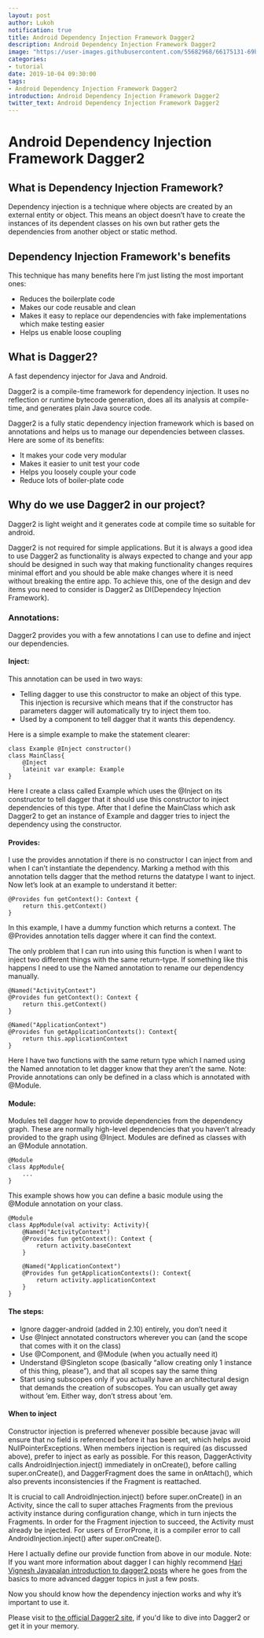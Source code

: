 ```yaml
---
layout: post
author: Lukoh
notification: true
title: Android Dependency Injection Framework Dagger2
description: Android Dependency Injection Framework Dagger2
image: "https://user-images.githubusercontent.com/55682968/66175131-69bbb100-e693-11e9-943a-f98c1f6a8f68.png"
categories:
- tutorial
date: 2019-10-04 09:30:00
tags:
- Android Dependency Injection Framework Dagger2
introduction: Android Dependency Injection Framework Dagger2
twitter_text: Android Dependency Injection Framework Dagger2
---
```


# Android Dependency Injection Framework Dagger2

## What is Dependency Injection Framework?

Dependency injection is a technique where objects are created by an external entity or object. 
This means an object doesn’t have to create the instances of its dependent classes on his own but rather gets the dependencies from another object or static method.

## Dependency Injection Framework's benefits
This technique has many benefits here I’m just listing the most important ones:
* Reduces the boilerplate code
* Makes our code reusable and clean
* Makes it easy to replace our dependencies with fake implementations which make testing easier
* Helps us enable loose coupling

## What is Dagger2?

A fast dependency injector for Java and Android.

Dagger2 is a compile-time framework for dependency injection. 
It uses no reflection or runtime bytecode generation, does all its analysis at compile-time, and generates plain Java source code.

Dagger2 is a fully static dependency injection framework which is based on annotations and helps us to manage our dependencies between classes. 
Here are some of its benefits:
* It makes your code very modular
* Makes it easier to unit test your code
* Helps you loosely couple your code
* Reduce lots of boiler-plate code

## Why do we use Dagger2 in our project?

Dagger2 is light weight and it generates code at compile time so suitable for android.

Dagger2 is not required for simple applications. 
But it is always a good idea to use Dagger2 as functionality is always expected to change and your app should be designed in such way that making functionality changes requires minimal effort and you should be able make changes where it is need without breaking the entire app. 
To achieve this, one of the design and dev items you need to consider is Dagger2 as DI(Dependecy Injection Framework).

### Annotations:
Dagger2 provides you with a few annotations I can use to define and inject our dependencies.

#### Inject:
This annotation can be used in two ways:
* Telling dagger to use this constructor to make an object of this type. 
  This injection is recursive which means that if the constructor has parameters dagger will automatically try to inject them too.
* Used by a component to tell dagger that it wants this dependency.

Here is a simple example to make the statement clearer:
```
class Example @Inject constructor()
class MainClass{
    @Inject
    lateinit var example: Example
}
```

Here I create a class called Example which uses the @Inject on its constructor to tell dagger that it should use this constructor to inject dependencies of this type. 
After that I define the MainClass which ask Dagger2 to get an instance of Example and dagger tries to inject the dependency using the constructor.

#### Provides:

I use the provides annotation if there is no constructor I can inject from and when I can’t instantiate the dependency.
Marking a method with this annotation tells dagger that the method returns the datatype I want to inject. 
Now let’s look at an example to understand it better:
```
@Provides fun getContext(): Context {
    return this.getContext()
}
```

In this example, I have a dummy function which returns a context. 
The @Provides annotation tells dagger where it can find the context.

The only problem that I can run into using this function is when I want to inject two different things with the same return-type. 
If something like this happens I need to use the Named annotation to rename our dependency manually.
```
@Named("ActivityContext")
@Provides fun getContext(): Context {
    return this.getContext()
}

@Named("ApplicationContext")
@Provides fun getApplicationContexts(): Context{
    return this.applicationContext
}
```

Here I have two functions with the same return type which I named using the Named annotation to let dagger know that they aren’t the same.
Note: Provide annotations can only be defined in a class which is annotated with @Module.

#### Module:

Modules tell dagger how to provide dependencies from the dependency graph. 
These are normally high-level dependencies that you haven’t already provided to the graph using @Inject.
Modules are defined as classes with an @Module annotation.
```
@Module
class AppModule{
    ...
}
```

This example shows how you can define a basic module using the @Module annotation on your class.

```
@Module
class AppModule(val activity: Activity){
    @Named("ActivityContext")
    @Provides fun getContext(): Context {
        return activity.baseContext
    }

    @Named("ApplicationContext")
    @Provides fun getApplicationContexts(): Context{
        return activity.applicationContext
    }
}
```

#### The steps:
* Ignore dagger-android (added in 2.10) entirely, you don’t need it
* Use @Inject annotated constructors wherever you can (and the scope that comes with it on the class)
* Use @Component, and @Module (when you actually need it)
* Understand @Singleton scope (basically “allow creating only 1 instance of this thing, please”), and that all scopes say the same thing
* Start using subscopes only if you actually have an architectural design that demands the creation of subscopes. You can usually get away without ’em. Either way, don’t stress about ‘em.

#### When to inject
Constructor injection is preferred whenever possible because javac will ensure that no field is referenced before it has been set, which helps avoid NullPointerExceptions. 
When members injection is required (as discussed above), prefer to inject as early as possible. 
For this reason, DaggerActivity calls AndroidInjection.inject() immediately in onCreate(), before calling super.onCreate(), and DaggerFragment does the same in onAttach(), which also prevents inconsistencies if the Fragment is reattached.

It is crucial to call AndroidInjection.inject() before super.onCreate() in an Activity, since the call to super attaches Fragments from the previous activity instance during configuration change, which in turn injects the Fragments. In order for the Fragment injection to succeed, the Activity must already be injected. For users of ErrorProne, it is a compiler error to call AndroidInjection.inject() after super.onCreate().

Here I actually define our provide function from above in our module.
Note: If you want more information about dagger I can highly recommend [Hari Vignesh Jayapalan introduction to dagger2 posts](https://medium.com/@harivigneshjayapalan/dagger-2-for-android-beginners-introduction-be6580cb3edb) where he goes from the basics to more advanced dagger topics in just a few posts.

Now you should know how the dependency injection works and why it’s important to use it.

Please visit to [the official Dagger2 site](https://dagger.dev/android.html), if you'd like to dive into Dagger2 or get it in your memory.
